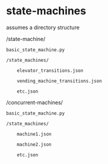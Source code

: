 # state-machines

assumes a directory structure

/state-machine/

    basic_state_machine.py
    
    /state_machines/
    
        elevator_transitions.json
        
        vending_machine_transitions.json
        
        etc.json

/concurrent-machines/

    basic_state_machine.py
    
    /state_machines/
    
        machine1.json
        
        machine2.json
        
        etc.json
